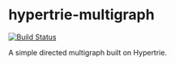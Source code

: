 # hypertrie-multigraph
[![Build Status](https://travis-ci.com/andrewosh/hypertrie-graph.svg?token=WgJmQm3Kc6qzq1pzYrkx&branch=master)](https://travis-ci.com/andrewosh/hypertrie-graph)

A simple directed multigraph built on Hypertrie.

